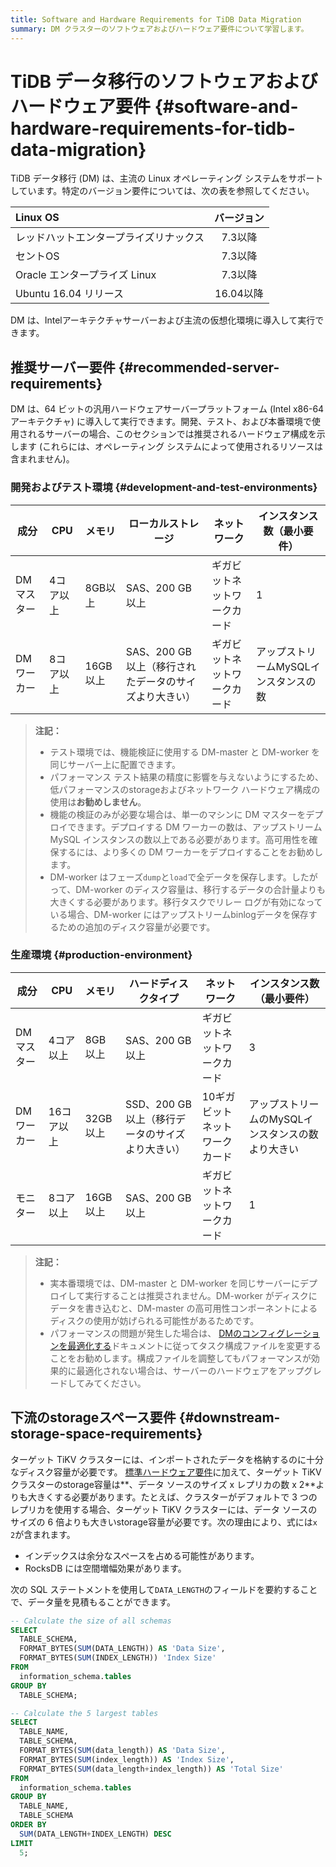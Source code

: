 ```yaml
---
title: Software and Hardware Requirements for TiDB Data Migration
summary: DM クラスターのソフトウェアおよびハードウェア要件について学習します。
---
```


# TiDB データ移行のソフトウェアおよびハードウェア要件 {#software-and-hardware-requirements-for-tidb-data-migration}

TiDB データ移行 (DM) は、主流の Linux オペレーティング システムをサポートしています。特定のバージョン要件については、次の表を参照してください。

| Linux OS              |  バージョン  |
| :-------------------- | :-----: |
| レッドハットエンタープライズリナックス   |  7.3以降  |
| セントOS                 |  7.3以降  |
| Oracle エンタープライズ Linux |  7.3以降  |
| Ubuntu 16.04 リリース     | 16.04以降 |

DM は、Intelアーキテクチャサーバーおよび主流の仮想化環境に導入して実行できます。

## 推奨サーバー要件 {#recommended-server-requirements}

DM は、64 ビットの汎用ハードウェアサーバープラットフォーム (Intel x86-64アーキテクチャ) に導入して実行できます。開発、テスト、および本番環境で使用されるサーバーの場合、このセクションでは推奨されるハードウェア構成を示します (これらには、オペレーティング システムによって使用されるリソースは含まれません)。

### 開発およびテスト環境 {#development-and-test-environments}

| 成分     | CPU   | メモリ    | ローカルストレージ                       | ネットワーク         | インスタンス数（最小要件）         |
| ------ | ----- | ------ | ------------------------------- | -------------- | --------------------- |
| DMマスター | 4コア以上 | 8GB以上  | SAS、200 GB以上                    | ギガビットネットワークカード | 1                     |
| DMワーカー | 8コア以上 | 16GB以上 | SAS、200 GB以上（移行されたデータのサイズより大きい） | ギガビットネットワークカード | アップストリームMySQLインスタンスの数 |

> **注記：**
>
> -   テスト環境では、機能検証に使用する DM-master と DM-worker を同じサーバー上に配置できます。
> -   パフォーマンス テスト結果の精度に影響を与えないようにするため、低パフォーマンスのstorageおよびネットワーク ハードウェア構成の使用は**お勧めしません**。
> -   機能の検証のみが必要な場合は、単一のマシンに DM マスターをデプロイできます。デプロイする DM ワーカーの数は、アップストリーム MySQL インスタンスの数以上である必要があります。高可用性を確保するには、より多くの DM ワーカーをデプロイすることをお勧めします。
> -   DM-worker はフェーズ`dump`と`load`で全データを保存します。したがって、DM-worker のディスク容量は、移行するデータの合計量よりも大きくする必要があります。移行タスクでリレー ログが有効になっている場合、DM-worker にはアップストリームbinlogデータを保存するための追加のディスク容量が必要です。

### 生産環境 {#production-environment}

| 成分     | CPU    | メモリ    | ハードディスクタイプ                   | ネットワーク           | インスタンス数（最小要件）               |
| ------ | ------ | ------ | ---------------------------- | ---------------- | --------------------------- |
| DMマスター | 4コア以上  | 8GB以上  | SAS、200 GB以上                 | ギガビットネットワークカード   | 3                           |
| DMワーカー | 16コア以上 | 32GB以上 | SSD、200 GB以上（移行データのサイズより大きい） | 10ギガビットネットワークカード | アップストリームのMySQLインスタンスの数より大きい |
| モニター   | 8コア以上  | 16GB以上 | SAS、200 GB以上                 | ギガビットネットワークカード   | 1                           |

> **注記：**
>
> -   実本番環境では、DM-master と DM-worker を同じサーバーにデプロイして実行することは推奨されません。DM-worker がディスクにデータを書き込むと、DM-master の高可用性コンポーネントによるディスクの使用が妨げられる可能性があるためです。
> -   パフォーマンスの問題が発生した場合は、 [DMのコンフィグレーションを最適化する](/dm/dm-tune-configuration.md)ドキュメントに従ってタスク構成ファイルを変更することをお勧めします。構成ファイルを調整してもパフォーマンスが効果的に最適化されない場合は、サーバーのハードウェアをアップグレードしてみてください。

## 下流のstorageスペース要件 {#downstream-storage-space-requirements}

ターゲット TiKV クラスターには、インポートされたデータを格納するのに十分なディスク容量が必要です。 [標準ハードウェア要件](/hardware-and-software-requirements.md)に加えて、ターゲット TiKV クラスターのstorage容量は**、データ ソースのサイズ x レプリカの数 x 2**よりも大きくする必要があります。たとえば、クラスターがデフォルトで 3 つのレプリカを使用する場合、ターゲット TiKV クラスターには、データ ソースのサイズの 6 倍よりも大きいstorage容量が必要です。次の理由により、式には`x 2`が含まれます。

-   インデックスは余分なスペースを占める可能性があります。
-   RocksDB には空間増幅効果があります。

次の SQL ステートメントを使用して`DATA_LENGTH`のフィールドを要約することで、データ量を見積もることができます。

```sql
-- Calculate the size of all schemas
SELECT
  TABLE_SCHEMA,
  FORMAT_BYTES(SUM(DATA_LENGTH)) AS 'Data Size',
  FORMAT_BYTES(SUM(INDEX_LENGTH)) 'Index Size'
FROM
  information_schema.tables
GROUP BY
  TABLE_SCHEMA;

-- Calculate the 5 largest tables
SELECT 
  TABLE_NAME,
  TABLE_SCHEMA,
  FORMAT_BYTES(SUM(data_length)) AS 'Data Size',
  FORMAT_BYTES(SUM(index_length)) AS 'Index Size',
  FORMAT_BYTES(SUM(data_length+index_length)) AS 'Total Size'
FROM
  information_schema.tables
GROUP BY
  TABLE_NAME,
  TABLE_SCHEMA
ORDER BY
  SUM(DATA_LENGTH+INDEX_LENGTH) DESC
LIMIT
  5;
```
